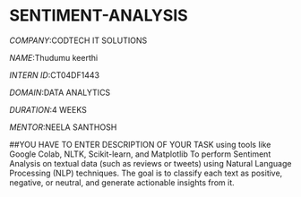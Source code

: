# SENTIMENT-ANALYSIS

*COMPANY*:CODTECH IT SOLUTIONS

*NAME*:Thudumu keerthi

*INTERN ID*:CT04DF1443

*DOMAIN*:DATA ANALYTICS

*DURATION*:4 WEEKS

*MENTOR*:NEELA SANTHOSH

##YOU HAVE TO ENTER DESCRIPTION OF YOUR TASK using tools like Google Colab, NLTK, Scikit-learn, and Matplotlib To perform Sentiment Analysis on textual data (such as reviews or tweets) using Natural Language Processing (NLP) techniques. The goal is to classify each text as positive, negative, or neutral, and generate actionable insights from it.
